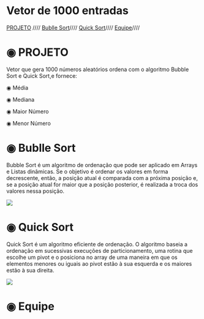 <h1>Vetor de 1000 entradas</h1>
<p<align*centerp>
    <a href="https://github.com/Igorc15/GitHub-v1.0#-projeto">PROJETO</a> ////
    <a href="https://github.com/Igorc15/GitHub-v1.0#-bublle-sort">Bublle Sort</a>////
    <a href="https://github.com/Igorc15/GitHub-v1.0#-quick-sort">Quick Sort</a>////
     <a href="https://github.com/Igorc15/GitHub-v1.0#-equipe">Equipe</a>////

   <h1>◉ PROJETO</h1>
   <p>Vetor que gera 1000 números aleatórios ordena com o algoritmo Bubble Sort e Quick Sort,e fornece:<p>
     <p>◉ Média</p>
     <p>◉ Mediana<p>
     <p>◉ Maior Número<p>
     <p>◉ Menor Número<p>

  <h1>◉ Bublle Sort</h1>
    <p>Bubble Sort é um algoritmo de ordenação que pode ser aplicado em Arrays e Listas dinâmicas. Se o objetivo é ordenar os valores em forma decrescente, então, a posição atual é comparada com a próxima posição e, se a posição atual for maior que a posição posterior, é realizada a troca dos valores nessa posição.<p>
    <img src=https://www.productplan.com/uploads/bubble-sort-1024x683-2.png>
 <h1>◉ Quick Sort</h1>
    <p>Quick Sort é um algoritmo eficiente de ordenação. O algoritmo baseia a ordenação em sucessivas execuções de particionamento, uma rotina que escolhe um pivot e o posiciona no array de uma maneira em que os elementos menores ou iguais ao pivot estão à sua esquerda e os maiores estão à sua direita.<p>
    <img src=https://cdn.programiz.com/cdn/farfuture/tMmdAbX5gev9K20XI1kzQ3n932vSjnN1MszZouHV7Yc/mtime:1617189469/sites/tutorial2program/files/quick-sort-partition-fourth-step.png>
    <h1>◉ Equipe</h1>
